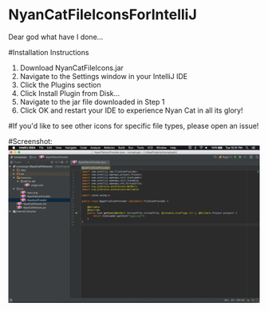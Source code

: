 # NyanCatFileIconsForIntelliJ
Dear god what have I done...

#Installation Instructions

1. Download NyanCatFileIcons.jar
2. Navigate to the Settings window in your IntelliJ IDE
3. Click the Plugins section
4. Click Install Plugin from Disk...
5. Navigate to the jar file downloaded in Step 1
6. Click OK and restart your IDE to experience Nyan Cat in all its glory!

#If you'd like to see other icons for specific file types, please open an issue!

#Screenshot:
![Example](/ExampleScreenshot.png?raw=true "Example")
